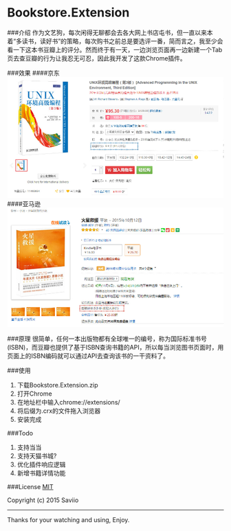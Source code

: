 # Bookstore.Extension

###介绍
作为文艺狗，每次闲得无聊都会去各大网上书店屯书，但一直以来本着“多读书，读好书”的策略，每次购书之前总是要选评一番，简而言之，我至少会看一下这本书豆瓣上的评分。然而终于有一天，一边浏览页面再一边新建一个Tab页去查豆瓣的行为让我忍无可忍，因此我开发了这款Chrome插件。

###效果
####京东
![image](https://raw.githubusercontent.com/Saviio/Saviio.github.io/master/images/jd.jpg)
####亚马逊
![image](https://raw.githubusercontent.com/Saviio/Saviio.github.io/master/images/amazon.jpg)

###原理
很简单，任何一本出版物都有全球唯一的编号，称为国际标准书号(ISBN)，而豆瓣也提供了基于ISBN查询书籍的API，所以每当浏览图书页面时，用页面上的ISBN编码就可以通过API去查询该书的一干资料了。

###使用
1. 下载Bookstore.Extension.zip
2. 打开Chrome
3. 在地址栏中输入chrome://extensions/
4. 将后缀为.crx的文件拖入浏览器
5. 安装完成

###Todo
1. 支持当当
2. 支持天猫书城?
3. 优化插件响应逻辑
4. 新增书籍详情功能


###License
[MIT](http://opensource.org/licenses/MIT)

Copyright (c) 2015 Saviio

---------
Thanks for your watching and using, Enjoy.
